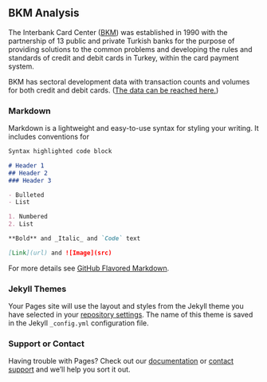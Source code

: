 ## BKM Analysis

The Interbank Card Center ([BKM](https://bkm.com.tr/en)) was established in 1990 with the partnership of 13 public and private Turkish banks for the purpose of providing solutions to the common problems and developing the rules and standards of credit and debit cards in Turkey, within the card payment system.

BKM has sectoral development data with transaction counts and volumes for both credit and debit cards. ([The data can be reached here.](https://bkm.com.tr/en/secilen-aya-ait-sektorel-gelisim/?filter_year=2019&filter_month=6&List=Listele))



### Markdown

Markdown is a lightweight and easy-to-use syntax for styling your writing. It includes conventions for

```markdown
Syntax highlighted code block

# Header 1
## Header 2
### Header 3

- Bulleted
- List

1. Numbered
2. List

**Bold** and _Italic_ and `Code` text

[Link](url) and ![Image](src)
```

For more details see [GitHub Flavored Markdown](https://guides.github.com/features/mastering-markdown/).

### Jekyll Themes

Your Pages site will use the layout and styles from the Jekyll theme you have selected in your [repository settings](https://github.com/oguzayy/r/settings). The name of this theme is saved in the Jekyll `_config.yml` configuration file.

### Support or Contact

Having trouble with Pages? Check out our [documentation](https://help.github.com/categories/github-pages-basics/) or [contact support](https://github.com/contact) and we’ll help you sort it out.
